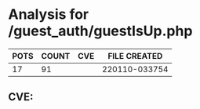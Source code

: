 # Analysis for /guest_auth/guestIsUp.php
| POTS | COUNT | CVE | FILE CREATED |
|---|---|---|---|
| 17 | 91 | | 220110-033754 |

## CVE: 